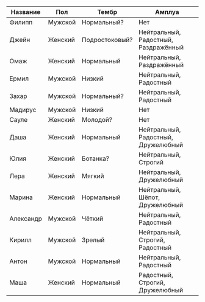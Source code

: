| Название | Пол | Тембр | Амплуа |
| ---------| --- | ----- | ------ |
| Филипп | Мужской | Нормальный? | Нет |
| Джейн | Женский | Подростоковый? | Нейтральный, Радостный, Раздражённый |
| Омаж | Женский | Нормальный | Нейтральный, Раздражённый |
| Ермил | Мужской | Низкий | Нейтральный, Радостный |
| Захар | Мужской | Нормальный? | Нейтральный, Радостный |
| Мадирус | Мужской | Низкий | Нет |
| Сауле | Женский | Молодой? | Нет |
| Даша | Женский | Нормальный | Нейтральный, Радостный, Дружелюбный |
| Юлия | Женский | Ботанка? | Нейтральный, Строгий |
| Лера | Женский | Мягкий | Нейтральный, Дружелюбный |
| Марина | Женский | Нормальный | Нейтральный, Шёпот, Дружелюбный |
| Александр | Мужской | Чёткий | Нейтральный, Радостный |
| Кирилл | Мужской | Зрелый | Нейтральный, Строгий, Радостный |
| Антон | Мужской | Нормальный | Нейтральный, Радостный |
| Маша | Женский | Нормальный | Радостный, Строгий, Дружелюбный |
